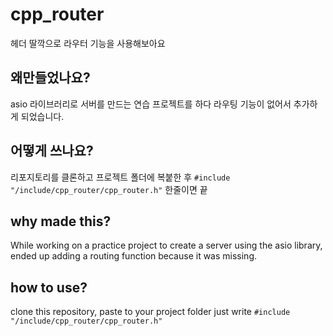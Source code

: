 # cpp_router
헤더 딸깍으로 라우터 기능을 사용해보아요

## 왜만들었나요?
asio 라이브러리로 서버를 만드는 연습 프로젝트를 하다 라우팅 기능이 없어서 추가하게 되었습니다.

## 어떻게 쓰나요?
리포지토리를 클론하고 프로젝트 폴더에 복붙한 후
```#include "/include/cpp_router/cpp_router.h"``` 한줄이면 끝

## why made this?
While working on a practice project to create a server using the asio library, ended up adding a routing function because it was missing.

## how to use?
clone this repository, paste to your project folder
just write ```#include "/include/cpp_router/cpp_router.h"```